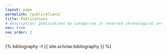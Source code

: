 ```yaml
---
layout: page
permalink: /publications/
title: Publications
# description: publications by categories in reversed chronological order.
nav: true
nav_order: 2
---
```

<!-- _pages/publications.md -->
<div class="publications">

{% bibliography -f {{ site.scholar.bibliography }} %}

</div>
